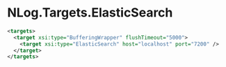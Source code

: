 NLog.Targets.ElasticSearch
==========================

```xml
<targets>
  <target xsi:type="BufferingWrapper" flushTimeout="5000">
    <target xsi:type="ElasticSearch" host="localhost" port="7200" />
  </target>
</targets>
```
